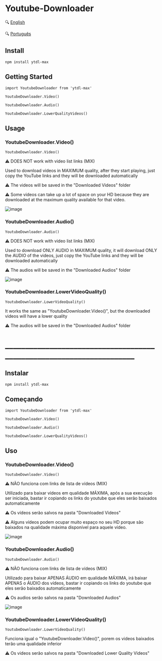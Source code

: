 # Youtube-Downloader

:mag: [English](#english)

:mag: [Português](#portugues)

## Install
```npm install ytdl-max```

<a id="english"></a>

## Getting Started
```
import YoutubeDownloader from 'ytdl-max'

YoutubeDownloader.Video()

YoutubeDownloader.Audio()

YoutubeDownloader.LowerQualityVideos()
```
## Usage
### YoutubeDownloader.Video()
```
YoutubeDownloader.Video()
```
:warning: DOES NOT work with video list links (MIX)

Used to download videos in MAXIMUM quality, after they start playing, just copy the YouTube links and they will be downloaded automatically

:warning: The videos will be saved in the "Downloaded Videos" folder

:warning: Some videos can take up a lot of space on your HD because they are downloaded at the maximum quality available for that video.

![image](https://github.com/BrunoItacaramby/YoutubeLinks/assets/116533235/e421523b-feaa-4dfa-95cd-fdbe5de88a90)

### YoutubeDownloader.Audio()
```
YoutubeDownloader.Audio()
```
:warning: DOES NOT work with video list links (MIX)

Used to download ONLY AUDIO in MAXIMUM quality, it will download ONLY the AUDIO of the videos, just copy the YouTube links and they will be downloaded automatically

:warning: The audios will be saved in the "Downloaded Audios" folder

![image](https://github.com/BrunoItacaramby/YoutubeLinks/assets/116533235/24787e61-ad6e-47b0-95cd-09d572df643a)

### YoutubeDownloader.LowerVideoQuality()
```
YoutubeDownloader.LowerVideoQuality()
```
It works the same as "YoutubeDownloader.Video()", but the downloaded videos will have a lower quality

:warning: The audios will be saved in the "Downloaded Audios" folder
# _____________________________________________________________________

## Instalar
```npm install ytdl-max```

<a id="portugues"></a>

## Começando
```
import YoutubeDownloader from 'ytdl-max'

YoutubeDownloader.Video()

YoutubeDownloader.Audio()

YoutubeDownloader.LowerQualityVideos()
```
## Uso
### YoutubeDownloader.Video()
```
YoutubeDownloader.Video()
```
:warning: NÃO funciona com links de lista de vídeos (MIX)

Utilizado para baixar vídeos em qualidade MÁXIMA, após a sua execução ser iniciada, bastar ir copiando os links do youtube que eles serão baixados automaticamente

:warning: Os vídeos serão salvos na pasta "Downloaded Videos"

:warning: Alguns vídeos podem ocupar muito espaço no seu HD porque são baixados na qualidade máxima disponível para aquele vídeo.

![image](https://github.com/BrunoItacaramby/YoutubeLinks/assets/116533235/e421523b-feaa-4dfa-95cd-fdbe5de88a90)

### YoutubeDownloader.Audio()
```
YoutubeDownloader.Audio()
```
:warning: NÃO funciona com links de lista de vídeos (MIX)

Utilizado para baixar APENAS ÁUDIO em qualidade MÁXIMA, irá baixar APENAS o ÁUDIO dos vídeos, bastar ir copiando os links do youtube que eles serão baixados automaticamente

:warning: Os audios serão salvos na pasta "Downloaded Audios"

![image](https://github.com/BrunoItacaramby/YoutubeLinks/assets/116533235/24787e61-ad6e-47b0-95cd-09d572df643a)

### YoutubeDownloader.LowerVideoQuality()
```
YoutubeDownloader.LowerVideoQuality()
```
Funciona igual o "YoutubeDownloader.Video()", porem os videos baixados terão uma qualidade inferior

:warning: Os videos serão salvos na pasta "Downloaded Lower Quality Videos"
